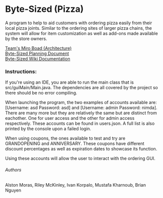 # Byte-Sized (Pizza)
A program to help to aid customers with ordering pizza easily from their local pizza joints. Similar to the ordering sites of larger pizza chains, the system will allow for item customization as well as add-ons made available by the store owners.﻿

[Team's Miro Boad (Architecture)](https://miro.com/app/board/uXjVPvnCMpw=/)  
[Byte-Sized Planning Document](https://github.com/BrianNguyen0116/EECS3311SM-T15/blob/main/doc/Planning%20Document%20(1).pdf)  
[Byte-Sized Wiki Documentation](https://github.com/BrianNguyen0116/EECS3311SM-T15/blob/main/doc/wiki%20(1).pdf)


### Instructions:
If you're using an IDE, you are able to run the main class that is src/guiMain/Main.java. The dependencies are all covered by the project so there should be no error compiling.

When launching the program, the two examples of accounts available are: [Username: asd Password: asd] and [Username: admin Password: nimda]. There are many more but they are relatively the same but are distinct from eachother. One for user access and the other for admin access respectively. These accounts can be found in users.json. A full list is also printed by the console upon a failed login.

When using coupons, the ones available to test and try are GRANDOPENING and ANNIVERSARY. These coupons have different discount percentages as well as expiration dates to showcase its function.

Using these accounts will allow the user to interact with the ordering GUI.

###### Authors
Alston Moras, Riley McKinley, Ivan Korpalo, Mustafa Kharnoub, Brian Nguyen

